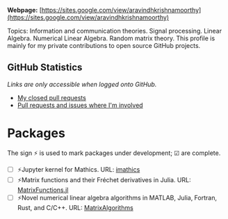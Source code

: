 **Webpage:** [https://sites.google.com/view/aravindhkrishnamoorthy](https://sites.google.com/view/aravindhkrishnamoorthy)

Topics: Information and communication theories. Signal processing. Linear Algebra. Numerical Linear Algebra. Random matrix theory. This profile is mainly for my private contributions to open source GitHub projects.

## GitHub Statistics
_Links are only accessible when logged onto GitHub._

- [My closed pull requests](https://github.com/pulls?q=is%3Apr+author%3Aaravindh-krishnamoorthy+is%3Aclosed+)
- [Pull requests and issues where I'm involved](https://github.com/pulls?q=involves%3Aaravindh-krishnamoorthy)

# Packages
The sign ⚡ is used to mark packages under development; ☑ are complete.

- [ ] ⚡Jupyter kernel for Mathics. URL: [imathics](https://github.com/aravindh-krishnamoorthy/imathics)
- [ ] ⚡Matrix functions and their Fréchet derivatives in Julia. URL: [MatrixFunctions.jl](https://github.com/aravindh-krishnamoorthy/MatrixFunctions.jl)
- [ ] ⚡Novel numerical linear algebra algorithms in MATLAB, Julia, Fortran, Rust, and C/C++. URL: [MatrixAlgorithms](https://github.com/aravindh-krishnamoorthy/MatrixAlgorithms)

